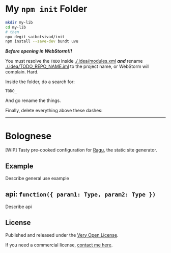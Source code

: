 # My `npm init` Folder

```sh
mkdir my-lib
cd my-lib
# then
npx degit saibotsivad/init
npm install --save-dev bundt uvu
```

***Before opening in WebStorm!!!***

You must resolve the `TODO` inside [./.idea/modules.xml](.idea/modules.xml) ***and*** rename [./.idea/TODO_REPO_NAME.iml](.idea/TODO_REPO_NAME.iml) to the project name, or WebStorm will complain. Hard.

Inside the folder, do a search for:

```
TODO_
```

And go rename the things.

Finally, delete everything above these dashes:

---

# Bolognese

[WIP] Tasty pre-cooked configuration for [Ragu](https://github.com/saibotsivad/ragu), the static site generator. 

## Example

Describe general use example

## api: `function({ param1: Type, param2: Type })`

Describe api

## License

Published and released under the [Very Open License](http://veryopenlicense.com).

If you need a commercial license, [contact me here](https://davistobias.com/license?software=bolognese).
